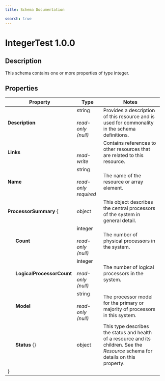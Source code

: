```yaml
---
title: Schema Documentation

search: true
---
```



# IntegerTest 1.0.0

## Description

This schema contains one or more properties of type integer.


## Properties

|Property     |Type     |Notes     |
| --- | --- | --- |
| **Description** | string<br><br>*read-only<br>(null)* | Provides a description of this resource and is used for commonality  in the schema definitions. |
| **Links** | <br><br>*read-write* | Contains references to other resources that are related to this resource. |
| **Name** | string<br><br>*read-only required* | The name of the resource or array element. |
| **ProcessorSummary** { | object | This object describes the central processors of the system in general detail. |
| &nbsp;&nbsp;&nbsp;&nbsp;&nbsp;&nbsp;**Count** | integer<br><br>*read-only<br>(null)* | The number of physical processors in the system. |
| &nbsp;&nbsp;&nbsp;&nbsp;&nbsp;&nbsp;**LogicalProcessorCount** | integer<br><br>*read-only<br>(null)* | The number of logical processors in the system. |
| &nbsp;&nbsp;&nbsp;&nbsp;&nbsp;&nbsp;**Model** | string<br><br>*read-only<br>(null)* | The processor model for the primary or majority of processors in this system. |
| &nbsp;&nbsp;&nbsp;&nbsp;&nbsp;&nbsp;**Status** {} | object | This type describes the status and health of a resource and its children. See the *Resource* schema for details on this property. |
| } |   |   |